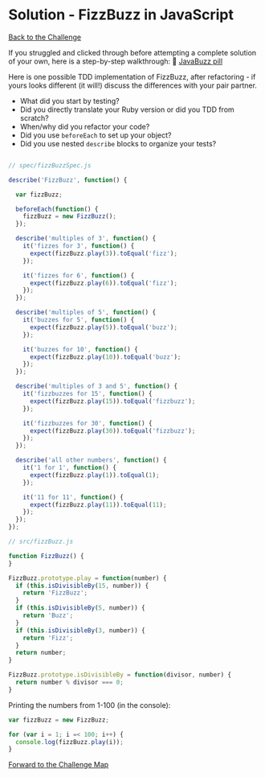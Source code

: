 # Solution - FizzBuzz in JavaScript

[Back to the Challenge](../3_fizzbuzz_in_javascript.md)

If you struggled and clicked through before attempting a complete solution of your own, here is a step-by-step walkthrough: :pill: [JavaBuzz pill](/pills/javascript&JasminePill.md)

Here is one possible TDD implementation of FizzBuzz, after refactoring - if yours looks different (it will!) discuss the differences with your pair partner. 

- What did you start by testing?
- Did you directly translate your Ruby version or did you TDD from scratch?
- When/why did you refactor your code? 
- Did you use `beforeEach` to set up your object?
- Did you use nested `describe` blocks to organize your tests?

```javascript

// spec/fizzBuzzSpec.js

describe('FizzBuzz', function() {

  var fizzBuzz;

  beforeEach(function() {
    fizzBuzz = new FizzBuzz();
  });

  describe('multiples of 3', function() {
    it('fizzes for 3', function() {
      expect(fizzBuzz.play(3)).toEqual('fizz');
    });

    it('fizzes for 6', function() {
      expect(fizzBuzz.play(6)).toEqual('fizz');
    });
  });

  describe('multiples of 5', function() {
    it('buzzes for 5', function() {
      expect(fizzBuzz.play(5)).toEqual('buzz');
    });

    it('buzzes for 10', function() {
      expect(fizzBuzz.play(10)).toEqual('buzz');
    });
  });

  describe('multiples of 3 and 5', function() {
    it('fizzbuzzes for 15', function() {
      expect(fizzBuzz.play(15)).toEqual('fizzbuzz');
    });

    it('fizzbuzzes for 30', function() {
      expect(fizzBuzz.play(30)).toEqual('fizzbuzz');
    });
  });

  describe('all other numbers', function() {
    it('1 for 1', function() {
      expect(fizzBuzz.play(1)).toEqual(1);
    });

    it('11 for 11', function() {
      expect(fizzBuzz.play(11)).toEqual(11);
    });
  });
});

// src/fizzBuzz.js

function FizzBuzz() {
}

FizzBuzz.prototype.play = function(number) {
  if (this.isDivisibleBy(15, number)) {
    return 'FizzBuzz';
  }
  if (this.isDivisibleBy(5, number)) {
    return 'Buzz';
  }
  if (this.isDivisibleBy(3, number)) {
    return 'Fizz';
  }
  return number;
}

FizzBuzz.prototype.isDivisibleBy = function(divisor, number) {
  return number % divisor === 0;
}
```

Printing the numbers from 1-100 (in the console):

```javascript
var fizzBuzz = new FizzBuzz;

for (var i = 1; i =< 100; i++) {
  console.log(fizzBuzz.play(i));
}
```

[Forward to the Challenge Map](../0_challenge_map.md)
